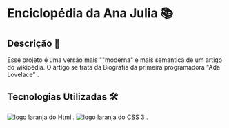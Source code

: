 
# Enciclopédia da Ana Julia 📚

##  Descrição 📖

  Esse projeto é uma versão mais ""moderna" e mais semantica de um artigo do wikipédia. O artigo se trata da Biografia da primeira programadora "Ada Lovelace" .

## Tecnologias Utilizadas 🛠️
  ![logo laranja do Html . ](https://github.com/user-attachments/assets/5ea69015-c3cf-436a-97d1-cbd19f130c38) 
  ![logo laranja do CSS 3 . ](https://img.icons8.com/?size=100&id=YjeKwnSQIBUq&format=png&color=000000)  
  
  

